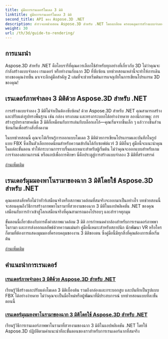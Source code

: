 ```yaml
---
title: คู่มือการเรนเดอร์โมเดล 3 มิติ
linktitle: คู่มือการเรนเดอร์โมเดล 3 มิติ
second_title: API ของ Aspose.3D .NET
description: สำรวจบทช่วยสอน Aspose.3D สำหรับ .NET โดยละเอียด ครอบคลุมการสร้างแบบจำลอง 3 มิติ การเรนเดอร์ และการจัดการฉาก คำแนะนำแบบย่อสำหรับนักพัฒนาทุกระดับ
weight: 30
url: /th/3d/guide-to-rendering/
---
```

## การแนะนำ

Aspose.3D สำหรับ .NET คือไลบรารีที่คุณควรเลือกใช้สำหรับทุกอย่างที่เกี่ยวกับ 3D ไม่ว่าคุณจะกำลังสร้างแบบจำลอง เรนเดอร์ หรือทำงานกับฉาก 3D ที่ซับซ้อน บทช่วยสอนเหล่านี้จะทำให้การเดินทางของคุณง่ายขึ้น มาเจาะลึกคู่มือสำคัญ 2 เล่มที่จะช่วยเริ่มต้นการผจญภัยในการเขียนโปรแกรม 3D ของคุณ!  

## เรนเดอร์ภาพจำลอง 3 มิติด้วย Aspose.3D สำหรับ .NET  

การสร้างแบบจำลอง 3 มิติไม่จำเป็นต้องซับซ้อน! ด้วย Aspose.3D สำหรับ .NET คุณสามารถสร้างและปรับแต่งรูปทรงพื้นฐาน เช่น กล่อง ทรงกลม และทรงกระบอกได้อย่างง่ายดาย ลองนึกภาพดู: การสร้างรูปทรงเรขาคณิต 3 มิติก็เหมือนกับการเล่นกับบล็อกเลโก้—คุณเริ่มจากชิ้นเล็ก ๆ แล้ววางชิ้นส่วนซ้อนกันเพื่อสร้างสิ่งที่งดงาม  

ในบทช่วยสอนนี้ คุณจะได้เรียนรู้การออกแบบโมเดล 3 มิติด้วยการเขียนโปรแกรมและบันทึกในรูปแบบ FBX ซึ่งเป็นตัวเลือกยอดนิยมสำหรับความเข้ากันได้กับซอฟต์แวร์ 3 มิติอื่นๆ คู่มือนี้จะแนะนำคุณในแต่ละขั้นตอน ทำให้กระบวนการราบรื่นและเหมาะสำหรับผู้เริ่มต้น ไม่ว่าคุณจะออกแบบสำหรับเกม การจำลองสถานการณ์ หรือแอปเพื่อการศึกษา นี่คือประตูสู่การสร้างแบบจำลอง 3 มิติที่สร้างสรรค์  

[อ่านเพิ่มเติม](./render-3d-modeling-image/)  

## เรนเดอร์มุมมองพาโนรามาของฉาก 3 มิติโดยใช้ Aspose.3D สำหรับ .NET  

คุณเคยสงสัยหรือไม่ว่าทัวร์เสมือนจริงหรือสภาพแวดล้อมที่สมจริงจะออกมาเป็นอย่างไร บทช่วยสอนนี้จะสอนคุณถึงวิธีการสร้างภาพพาโนรามาที่สวยงามของฉาก 3 มิติในแอปพลิเคชัน .NET ของคุณ เสมือนกับการก้าวเข้าสู่โลกเสมือนจริงที่คุณสามารถมองไปรอบๆ และสำรวจทุกมุม  

ขั้นตอนนี้เกี่ยวข้องกับการตั้งค่าสภาพแวดล้อม 3 มิติ การกำหนดค่ากล้องสำหรับการเรนเดอร์ภาพพาโนรามา และการส่งออกผลลัพธ์ด้วยความแม่นยำ คู่มือนี้เหมาะสำหรับสถาปนิก นักพัฒนา VR หรือใครก็ตามที่ต้องการแสดงมุมมองที่ครอบคลุมของงาน 3 มิติของตน ซึ่งคู่มือนี้มีทุกสิ่งที่คุณต้องการเพื่อเริ่มต้น  

[อ่านเพิ่มเติม](./render-panorama-view-3d-scene/)  

## คำแนะนำการเรนเดอร์
### [เรนเดอร์ภาพจำลอง 3 มิติด้วย Aspose.3D สำหรับ .NET](./render-3d-modeling-image/)
เรียนรู้วิธีสร้างและปรับแต่งโมเดล 3 มิติเบื้องต้น รวมถึงกล่องและกระบอกสูบ และบันทึกเป็นรูปแบบ FBX ได้อย่างง่ายดาย ไม่ว่าคุณจะเป็นมือใหม่หรือผู้พัฒนาที่มีประสบการณ์ บทช่วยสอนแบบทีละขั้นตอนนี้
### [เรนเดอร์มุมมองพาโนรามาของฉาก 3 มิติโดยใช้ Aspose.3D สำหรับ .NET](./render-panorama-view-3d-scene/)
เรียนรู้วิธีการเรนเดอร์ภาพพาโนรามาที่สวยงามของฉาก 3 มิติในแอปพลิเคชัน .NET โดยใช้ Aspose.3D ปฏิบัติตามคำแนะนำทีละขั้นตอนของเราสำหรับการเรนเดอร์ฉากที่สมจริง